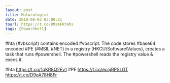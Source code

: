 ```yaml
---
layout: post
title: Malwrologist
date: 2018-08-03 03:00:21
tourl: https://t.co/DMaAFKt4hs
tags: [PowerShell]
---
```

#hta (#vbscript) contains encoded #vbscript. The code stores #base64 encoded #PE (#MSIL #NET) in a registry (HKCU\Software\Values), creates a task that runs #powershell. The #powershell reads the registry value &amp; execs it.

#hta https://t.co/1qKR8Q2Ev1
#PE https://t.co/ecojRPSLGT https://t.co/D9oA78H8Fr